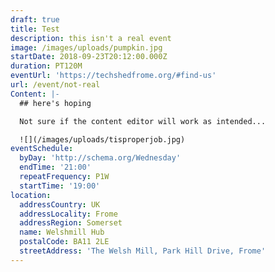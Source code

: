 ```yaml
---
draft: true
title: Test
description: this isn't a real event
image: /images/uploads/pumpkin.jpg
startDate: 2018-09-23T20:12:00.000Z
duration: PT120M
eventUrl: 'https://techshedfrome.org/#find-us'
url: /event/not-real
Content: |-
  ## here's hoping

  Not sure if the content editor will work as intended...

  ![](/images/uploads/tisproperjob.jpg)
eventSchedule:
  byDay: 'http://schema.org/Wednesday'
  endTime: '21:00'
  repeatFrequency: P1W
  startTime: '19:00'
location:
  addressCountry: UK
  addressLocality: Frome
  addressRegion: Somerset
  name: Welshmill Hub
  postalCode: BA11 2LE
  streetAddress: 'The Welsh Mill, Park Hill Drive, Frome'
---
```


